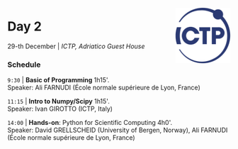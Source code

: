 <a href="https://indico.ictp.it/event/9781/"><img src="https://raw.githubusercontent.com/zelenelez/images/master/International_Centre_for_Theoretical_Physics.png" width="125" height="125" align="right" /></a>

# Day 2
29-th December | *ICTP, Adriatico Guest House*
### Schedule
``9:30`` | **Basic of Programming** 1h15'. <br> Speaker:	Ali FARNUDI (École normale supérieure de Lyon, France) <br>

``11:15`` | **Intro to Numpy/Scipy** 1h15'.  <br> Speaker:	Ivan GIROTTO (ICTP, Italy) <br>

``14:00`` | **Hands-on**: Python for Scientific Computing 4h0'. <br> Speaker:	David GRELLSCHEID (University of Bergen, Norway), Ali FARNUDI (École normale supérieure de Lyon, France) <br>

